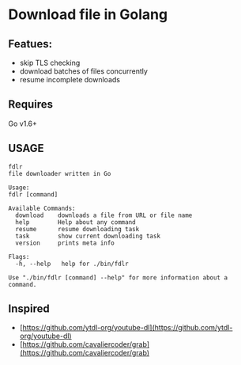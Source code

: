 Download file in Golang
==================

## Featues:
* skip TLS checking
* download batches of files concurrently
* resume incomplete downloads

## Requires
Go v1.6+

## USAGE
```
fdlr
file downloader written in Go

Usage:
fdlr [command]

Available Commands:
  download    downloads a file from URL or file name
  help        Help about any command
  resume      resume downloading task
  task        show current downloading task
  version     prints meta info

Flags:
  -h, --help   help for ./bin/fdlr

Use "./bin/fdlr [command] --help" for more information about a command.
```

## Inspired
- [https://github.com/ytdl-org/youtube-dl](https://github.com/ytdl-org/youtube-dl)
- [https://github.com/cavaliercoder/grab](https://github.com/cavaliercoder/grab)

